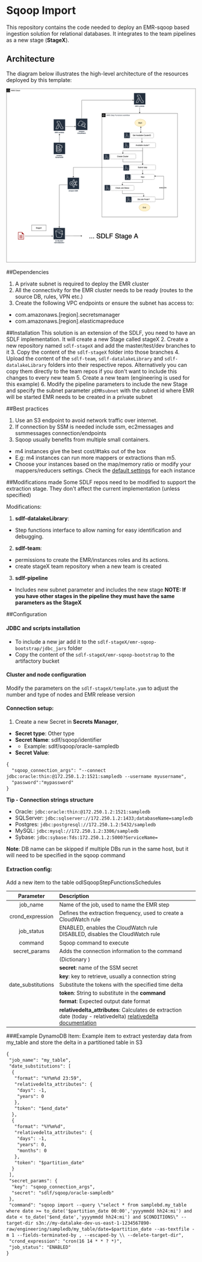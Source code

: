# Sqoop Import
This repository contains the code needed to deploy an EMR-sqoop based ingestion solution for relational databases. 
It integrates to the team pipelines as a new stage (**StageX**).

## Architecture
The diagram below illustrates the high-level architecture of the resources deployed by this template:

![StageX Architecture](docs/Architecture.png)


##Dependencies 
1. A private subnet is required to deploy the EMR cluster
2. All the connectivity for the EMR cluster needs to be ready (routes to the source DB, rules, VPN etc.)
3. Create the following VPC endpoints or ensure the subnet has access to:
* com.amazonaws.[region].secretsmanager
* com.amazonaws.[region].elasticmapreduce


##Installation
This solution is an extension of the SDLF, you need to have an SDLF implementation.
It will create a new Stage called stageX
2. Create a new repository named `sdlf-stageX` and add the master/test/dev branches to it
3. Copy the content of the `sdlf-stageX` folder into those branches
4. Upload the content of the `sdlf-team`, `sdlf-datalakeLibrary` and `sdlf-datalakeLibrary` folders  into their respective repos. Alternatively you can copy them directly to the team repos if you don't want to include this changes to every new team
5. Create a new team (engineering is used for this example)
6. Modify the pipeline parameters to include the new Stage and specify the subnet parameter `pEMRsubnet` with the subnet id where EMR will be started
EMR needs to be created in a private subnet


##Best practices
1. Use an S3 endpoint to avoid network traffic over internet.
2. If connection by SSM is needed include ssm, ec2messages and ssmmessages connection/endpoints
3. Sqoop usually benefits from multiple small containers. 
* m4 instances give the best cost/#taks out of the box
* E.g: m4 instances can run more mappers or extractions than m5.
* Choose your instances based on the map/memory ratio or modify your mappers/reducers settings. Check the [default settings](https://docs.aws.amazon.com/emr/latest/ReleaseGuide/emr-hadoop-task-config.html)  for each instance

##Modifications made
Some SDLF repos need to be modified to support the extraction stage. 
They don't affect the current implementation (unless specified) 

Modifications:
1. **sdlf-datalakeLibrary**: 
* Step functions interface to allow naming for easy identification and debugging.
2. **sdlf-team**: 
* permissions to create the EMR/instances roles and its actions.
* create stageX team repository when a new team is created
3. **sdlf-pipeline**
* Includes new subnet parameter and includes the new stage 
**NOTE: If you have other stages in the pipeline they must have the same parameters as the StageX**


##Configuration 

#### JDBC and scripts installation

* To include a new jar add it to the `sdlf-stageX/emr-sqoop-bootstrap/jdbc_jars` folder
* Copy the content of the `sdlf-stageX/emr-sqoop-bootstrap` to the artifactory bucket

#### Cluster and node configuration
Modify the parameters on the `sdlf-stageX/template.yam` to adjust the number and type of nodes and EMR release version

#### Connection setup:
1. Create a new Secret in **Secrets Manager**,
* **Secret type**: Other type
* **Secret Name**: sdlf/sqoop/identifier
* * Example: sdlf/sqoop/oracle-sampledb
* **Secret Value**: 
```
{
  "sqoop_connection_args": "--connect jdbc:oracle:thin:@172.250.1.2:1521:sampledb --username myusername",
  "password":"mypassword"
}
```


**Tip - Connection strings structure**

* Oracle: `jdbc:oracle:thin:@172.250.1.2:1521:sampledb`
* SQLServer: `jdbc:sqlserver://172.250.1.2:1433;databaseName=sampledb`
* Postgres: `jdbc:postgresql://172.250.1.2:5432/sampledb`
* MySQL: `jdbc:mysql://172.250.1.2:3306/sampledb`
* Sybase: `jdbc:sybase:Tds:172.250.1.2:5000?ServiceName=`


**Note**: DB name can be skipped if multiple DBs run in the same host, but it will need to be specified in the sqoop command



#### Extraction config:
Add a new item to the table odlSqoopStepFunctionsSchedules

| **Parameter**     | **Description**   |
| :-------------: |:-------------|
| job_name             | Name of the job, used to name the EMR step |
| crond_expression     | Defines the extraction frequency, used to create a CloudWatch rule |
| job_status     | ENABLED, enables the CloudWatch rule<br>DISABLED, disables the CloudWatch rule |
| command      | Sqoop command to execute  
| secret_params | Adds the connection information to the command  
| | (Dictionary )
|               |      **secret**: name of the SSM secret 
|               |      **key**: key to retrieve, usually a connection string |
| date_substitutions | Substitute the tokens with the specified time delta     |
|               |**token**: String to substitute in the **command**  |
|               |**format**: Expected output date format |
|               |**relativedelta_attributes**: Calculates de extraction date (today - relativedelta)  [relativedelta documentation](https://dateutil.readthedocs.io/en/stable/relativedelta.html)  |





###Example DynamoDB Item:
Example item to extract yesterday data from my_table and store the delta in a partitioned table in S3
```
{
 "job_name": "my_table",
 "date_substitutions": [
  {
   "format": "%Y%m%d 23:59",
   "relativedelta_attributes": {
    "days": -1,
    "years": 0
   },
   "token": "$end_date"
  },
  {
   "format": "%Y%m%d",
   "relativedelta_attributes": {
    "days": -1,
    "years": 0,
    "months": 0
   },
   "token": "$partition_date"
  }
 ],
 "secret_params": {
  "key": "sqoop_connection_args",
  "secret": "sdlf/sqoop/oracle-sampledb"
 },
 "command": "sqoop import --query \"select * from samplebd.my_table where date >= to_date('$partition_date 00:00','yyyymmdd hh24:mi') and date < to_date('$end_date','yyyymmdd hh24:mi') and $CONDITIONS\" --target-dir s3n://my-datalake-dev-us-east-1-1234567890-raw/engineering/sampledb/my_table/date=$partition_date --as-textfile -m 1 --fields-terminated-by , --escaped-by \\ --delete-target-dir",
 "crond_expression": "cron(16 14 * * ? *)",
 "job_status": "ENABLED"
}
```


